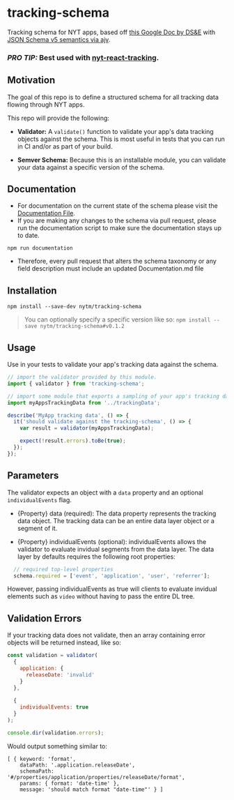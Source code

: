 # tracking-schema

Tracking schema for NYT apps, based off [this Google Doc by DS&E](https://docs.google.com/document/d/1o0zbXibJlqmqk9ScYZGx0iq4jZ6IR8H_OdLU-8gZRlI/edit) with [JSON Schema v5 semantics via ajv](https://github.com/epoberezkin/ajv/blob/master/KEYWORDS.md).

### *PRO TIP:* Best used with [nyt-react-tracking](https://github.com/nytm/nyt-react-tracking).

## Motivation

The goal of this repo is to define a structured schema for all tracking data flowing through NYT apps.

This repo will provide the following:

 - **Validator:** A `validate()` function to validate your app's data tracking objects against the schema. This is most useful in tests that you can run in CI and/or as part of your build.

 - **Semver Schema:** Because this is an installable module, you can validate your data against a specific version of the schema.

## Documentation

 - For documentation on the current state of the schema please visit the [Documentation File](https://github.com/nytm/tracking-schema/blob/master/Documentation.md).
 - If you are making any changes to the schema via pull request, please run the documentation script to make sure the documentation stays up to date.

```
npm run documentation
```

 - Therefore, every pull request that alters the schema taxonomy or any field description must include an updated Documentation.md file

## Installation

```
npm install --save-dev nytm/tracking-schema
```

> You can optionally specify a specific version like so: `npm install --save nytm/tracking-schema#v0.1.2`

## Usage

Use in your tests to validate your app's tracking data against the schema.

```js
// import the validator provided by this module.
import { validator } from 'tracking-schema';

// import some module that exports a sampling of your app's tracking data.
import myAppsTrackingData from '../trackingData';

describe('MyApp tracking data', () => {
  it('should validate against the tracking-schema', () => {
    var result = validator(myAppsTrackingData);

    expect(!result.errors).toBe(true);
  });
});
```
## Parameters

The validator expects an object with a `data` property and an optional `individualEvents` flag.

* {Property} data (required):
The data property represents the tracking data object. The tracking data can be an entire data layer object or a segment of it.

* {Property} individualEvents (optional):
individualEvents allows the validator to evaluate invidual segments from the data layer. The data layer by defaults requires the following root properties:
```js
  // required top-level properties
  schema.required = ['event', 'application', 'user', 'referrer'];
```
However, passing individualEvents as true will clients to evaluate invidual elements such as `video` without having to pass the entire DL tree.

## Validation Errors

If your tracking data does not validate, then an array containing error objects will be returned instead, like so:

```js
const validation = validator(
  {
    application: {
      releaseDate: 'invalid'
    }
  },
  
  {
    individualEvents: true
  }
);

console.dir(validation.errors);
```

Would output something similar to:

```
[ { keyword: 'format',
    dataPath: '.application.releaseDate',
    schemaPath: '#/properties/application/properties/releaseDate/format',
    params: { format: 'date-time' },
    message: 'should match format "date-time"' } ]
```
